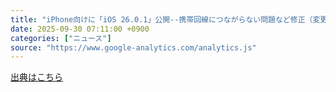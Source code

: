 ```yaml
---
title: "iPhone向けに「iOS 26.0.1」公開--携帯回線につながらない問題など修正（変更一覧） - CNET Japan"
date: 2025-09-30 07:11:00 +0900
categories: ["ニュース"]
source: "https://www.google-analytics.com/analytics.js"
---
```


[出典はこちら](https://www.google-analytics.com/analytics.js)
